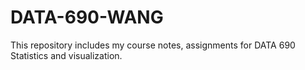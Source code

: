 # DATA-690-WANG
This repository includes my course notes, assignments for DATA 690 Statistics and visualization.
